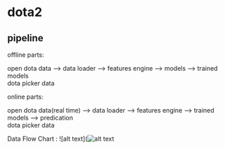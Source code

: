 # dota2


## pipeline 

offline parts:

open dota data   --> data loader --> features engine --> models --> trained models<br>
dota picker data

online parts:

open dota data(real time)   --> data loader --> features engine --> trained models --> predication<br>
dota picker data

Data Flow Chart : 
![alt text](![alt text](https://github.com/ycc1107/dota2/edit/master/flow.png "Flow")
